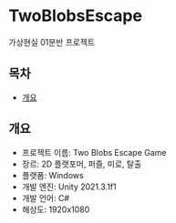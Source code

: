 # TwoBlobsEscape
가상현실 01분반 프로젝트

## 목차
  - [개요](#개요) 
 
## 개요
- 프로젝트 이름: Two Blobs Escape Game
- 장르: 2D 플랫포머, 퍼즐, 미로, 탈출
- 플랫폼: Windows
- 개발 엔진: Unity 2021.3.1f1
- 개발 언어: C#
- 해상도: 1920x1080
